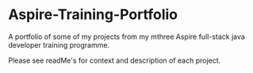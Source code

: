 # Aspire-Training-Portfolio
A portfolio of some of my projects from my mthree Aspire full-stack java developer training programme.

Please see readMe's for context and description of each project.
